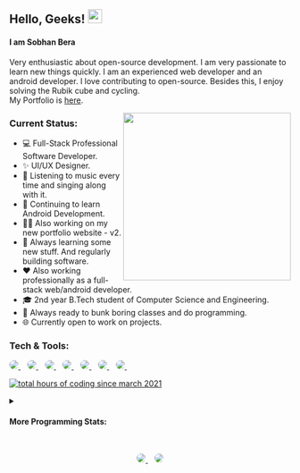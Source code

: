 <!-- any theme image will come here -->
<!-- this might be any festival or any event -->
<!-- <p align="center">
    <img src="https://github.com/sobhanbera/sobhanbera/blob/master/theme.png?raw=true" height="600" />
    </p> -->

## Hello, Geeks! <img src="https://media.giphy.com/media/hvRJCLFzcasrR4ia7z/giphy.gif" height="25px">

#### I am Sobhan Bera

Very enthusiastic about open-source development. I am very passionate to learn new things quickly. I am an experienced web developer and an android developer. I love contributing to open-source. Besides this, I enjoy solving the Rubik cube and cycling.
<br/>
My Portfolio is [here](https://sobhanbera.github.io).


<!-- **https://sobhanbera.github.io** -->
<!--   <p>
    <a href="https://sobhanbera.github.io/portfolio" style="color:#40404ef;">My Portfolio Website - At Github Pages</a>
    </p> -->
<!--   <p>
    <a href="https://sobhanbera.vercel.app/" style="color:#40404ef;">Portfolio Website</a>
    </p> -->
<!--   <a href="https://github.com/sobhanbera">
    <img src="https://visitor-badge.glitch.me/badge?page_id=sobhanbera.sobhanbera" alt="visitor badge" height="25px" />
    </a> -->
<!-- ![visitors](https://visitor-badge.glitch.me/badge?page_id=sobhanbera.socbyte) -->
<!-- <a href="https://www.buymeacoffee.com/sobhanbera" target="_blank"><img src="https://img.shields.io/badge/-Buy%20Me%20A%20Book-0f60b6?style=for-the-badge&logo=learn&logoColor=000000" alt="Buy Me A Book" width="150" ></a> -->
<!-- <img align="right" src="https://github.com/SobhanBera/SobhanBera/blob/master/open_source_contribution.gif" width="" height="180" /> -->
<!-- <img align="right" src="https://raw.githubusercontent.com/sobhanbera/sobhanbera/master/0%2B0%3D%E2%88%9E_sobhanbera.png" width="180" /> -->

<!-- ### What I am Doing Currently?


```diff
---
+++ Working on an android application (personal project) which would be publish on January - March at Google Play Store.
@@ Learning the Art of PATIENCE... @@
@@ 2021 Goals: Contribute as much as to Open Source projects. @@
+++ Learning new things everytime.
---
```
 -->

<!-- <img align="right" src="https://github.com/sobhanbera/sobhanbera/blob/master/programming_all_day_gif.gif" height="270px"> -->
<img align="right" src="https://wakatime.com/share/@sobhanbera/a8163cce-a9e2-4bad-8dc4-39f1191d6738.svg" height="300px">

### Current Status:

- 💻  Full-Stack Professional Software Developer.
- ✨  UI/UX Designer.
- 🎵  Listening to music every time and singing along with it.
- 📘  Continuing to learn Android Development.
- 🧑‍💻  Also working on my new portfolio website - v2.
- 🧠  Always learning some new stuff. And regularly building software.
- ❤️  Also working professionally as a full-stack web/android developer.
- 🎓  2nd year B.Tech student of Computer Science and Engineering.
- 🏫  Always ready to bunk boring classes and do programming.
- 🌐  Currently open to work on projects.


### Tech & Tools:

<p align="left">
    <a href="https://git-scm.com/doc">
    <img style="border-radius:25px" src="https://img.shields.io/badge/-git-F64D27?style=for-the-badge&logo=git&logoColor=fff" />
    </a>&nbsp;&nbsp;
    <a href="https://www.typescriptlang.org/docs">
    <img style="border-radius:25px" src="https://img.shields.io/badge/-typescript-007acc?style=for-the-badge&logo=typescript&logoColor=fff" />
    </a>&nbsp;&nbsp;
    <a href="https://nextjs.org">
    <img style="border-radius:25px" src="https://img.shields.io/badge/-next-E7E7E7?style=for-the-badge&logo=react&logoColor=000000" />
    </a>&nbsp;&nbsp;
    <a href="https://reactnative.dev">
    <img style="border-radius:25px" src="https://img.shields.io/badge/-react%20native-61DBFB?style=for-the-badge&logo=react&logoColor=000000" />
    </a>&nbsp;&nbsp;
    <a href="https://www.mysql.com">
    <img style="border-radius:25px" src="https://img.shields.io/badge/-SQL-F29111?style=for-the-badge&logo=mysql&logoColor=000" />
    </a>&nbsp;&nbsp;
    <a href="https://github.com/neovim/neovim/releases">
    <img style="border-radius:25px" src="https://img.shields.io/badge/-neovim-569339?style=for-the-badge&logo=neovim&logoColor=ffffff" />
    </a>&nbsp;&nbsp;
    <a href="https://www.arcolinux.info/choose-your-project">
    <img style="border-radius:25px" src="https://img.shields.io/badge/-archlinux-0040ad?style=for-the-badge&logo=archlinux&logoColor=ffffff" />
    </a>&nbsp;&nbsp;
</p>

[![total hours of coding since march 2021](https://wakatime.com/badge/user/113c2bab-4bc8-4f01-9220-8af648c9e404.svg)](https://wakatime.com/@113c2bab-4bc8-4f01-9220-8af648c9e404)

<!-- </br>
    <p>
        <a href="https://indiafightscorona.giveindia.org">
        <img src="https://d2wvdrxmr8p0wf.cloudfront.net/static/giveindia.svg" alt="Give india logo" width="180" />
    </a> -->
<details>
    <summary><h4>More Programming Stats:</h4></summary>
    <p>
        <a href="https://github.com/sobhanbera">
        <img src="https://github-readme-stats.vercel.app/api/wakatime?username=sobhanbera&layout=compact&theme=dark" width="400">
        </a>
    </p>
    <p>
        <a href="https://github.com/sobhanbera">
        <img src="https://activity-graph.herokuapp.com/graph?username=sobhanbera&theme=xcode&custom_title=Activity%20Graph&hide_border=true" width="400">
        </a>
    </p>
    <p>
        <a href="https://github.com/sobhanbera">
        <img src="https://github-readme-stats.vercel.app/api?username=sobhanbera&show_icons=true&count_private=true&theme=dark" width="400">
        </a>
    </P>
    <p>
        <a href="https://github.com/sobhanbera">
        <img src="https://github-readme-streak-stats.herokuapp.com/?user=sobhanbera&theme=dark" width="400">
        </a>
    </P>
    <p>
        <a href="https://github.com/sobhanbera">
        <img src="https://github-readme-stats.vercel.app/api/top-langs/?username=sobhanbera&layout=compact&langs_count=10&theme=dark" width="400">
        </a>
    </p>
    <p>
        <!--     <img src="https://github-readme-stats.vercel.app/api/wakatime?username=sobhanbera?layout=compact" width="350"> -->
    </p>
    <!--   TROPHY  <img src="https://github-profile-trophy.vercel.app/?username=SobhanBera&theme=gruvbox&column=3&margin-w=15&margin-h=15"/> -->
    <!-- </details> -->
</details>
<!-- ##### Total Visitors Count: -->
<!-- <a href="https://github.com/sobhanbera">
    <img src="https://profile-counter.glitch.me/sobhanbera/count.svg" alt="visitor badge" height="20px" />
    </a> -->
<!-- <a href="https://www.buymeacoffee.com/sobhanbera" target="_blank"><img src="https://cdn.buymeacoffee.com/buttons/v2/default-blue.png" alt="Buy Me A Coffee" width="150" ></a> -->
</br>
<p align='center'>
    <a href="https://www.linkedin.com/in/sobhanbera/">
    <img style="border-radius:25px" src="https://img.shields.io/badge/linkedin-%230077B5.svg?&style=for-the-badge&logo=linkedin&logoColor=white" />
    </a>&nbsp;&nbsp;
    <a href="mailto:sobhanbera258@gmail.com">
    <img style="border-radius:25px" src="https://img.shields.io/badge/-sobhanbera258-c14438?style=for-the-badge&logo=Gmail&logoColor=white&link=mailto:sobhanbera258@gmail.com" />
<!--     <a href="https://www.instagram.com/sobhanbera_/">
    <img  style="border-radius:25px"src="https://img.shields.io/badge/instagram-%23E4405F.svg?&style=for-the-badge&logo=instagram&logoColor=white" />
    </a>&nbsp;&nbsp; -->
</p>
<!-- <p align='center'>
    <a href="https://www.facebook.com/sobhan.b.90/">
    <img style="border-radius:25px" src="https://img.shields.io/badge/sobhanbera-%233b5998.svg?&style=for-the-badge&logo=facebook&logoColor=white" />
    </a>&nbsp;&nbsp;
    <a href="https://twitter.com/BeraSobhan">
    <img style="border-radius:25px" src="https://img.shields.io/badge/twitter-%2300acee.svg?&style=for-the-badge&logo=twitter&logoColor=white" />
    </a>&nbsp;&nbsp;
    <a href="mailto:sobhanbera258@gmail.com">
    <img style="border-radius:25px" src="https://img.shields.io/badge/-sobhanbera258-c14438?style=for-the-badge&logo=Gmail&logoColor=white&link=mailto:sobhanbera258@gmail.com" />
    </a>&nbsp;&nbsp;
</p> -->

[portfolio]: https://sobhanbera.github.io
[linkedin]: https://www.linkedin.com/in/sobhanbera/
[twitter]: https://twitter.com/BeraSobhan
[instagram]: https://www.instagram.com/sobhanbera_/
[facebook]: https://www.facebook.com/sobhan.b.90/
[vim]: https://www.vim.org/download.php
[atom]: https://atom.io/
[sublime]: https://www.sublimetext.com/
[android]: https://developer.android.com/studio/
[vsc]: https://code.visualstudio.com/
[git]: https://git-scm.com/downloads
